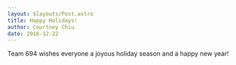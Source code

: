 ```yaml
---
layout: $layouts/Post.astro
title: Happy Holidays!
author: Courtney Chiu
date: 2016-12-22
---
```

Team 694 wishes everyone a joyous holiday season and a happy new year!
